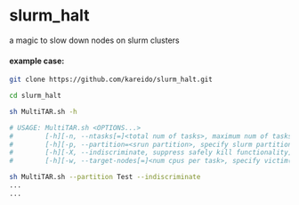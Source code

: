 # slurm_halt
a magic to slow down nodes on slurm clusters

#### example case:
```bash
git clone https://github.com/kareido/slurm_halt.git

cd slurm_halt

sh MultiTAR.sh -h

# USAGE: MultiTAR.sh <OPTIONS...>
#        [-h][-n, --ntasks[=]<total num of tasks>, maximum num of tasks]
#        [-h][-p, --partition=<srun partition>, specify slurm partition]
#        [-h][-X, --indiscriminate, suppress safely kill functionality]
#        [-h][-w, --target-nodes[=]<num cpus per task>, specify victim(s)]

sh MultiTAR.sh --partition Test --indiscriminate
...
...
```  

